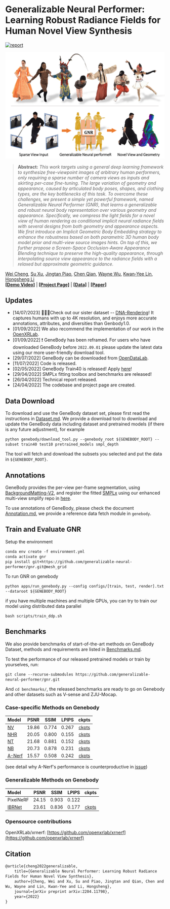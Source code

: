# Generalizable Neural Performer: Learning Robust Radiance Fields for Human Novel View Synthesis
[![report](https://img.shields.io/badge/arxiv-report-red)](http://arxiv.org/abs/2204.11798) 
<!-- [![Open In Colab](https://colab.research.google.com/assets/colab-badge.svg)]() -->

![Teaser image](./docs/teaser.png)

> **Abstract:** *This work targets using a general deep learning framework to synthesize free-viewpoint images of arbitrary human performers, only requiring a sparse number of camera views as inputs and skirting per-case fine-tuning. The large variation of geometry and appearance, caused by articulated body poses, shapes, and clothing types, are the key bottlenecks of this task. To overcome these challenges, we present a simple yet powerful framework, named Generalizable Neural Performer (GNR), that learns a generalizable and robust neural body representation over various geometry and appearance. Specifically, we compress the light fields for a novel view of human rendering as conditional implicit neural radiance fields with several designs from both geometry and appearance aspects. We first introduce an Implicit Geometric Body Embedding strategy to enhance the robustness based on both parametric 3D human body model prior and multi-view source images hints. On top of this, we further propose a Screen-Space Occlusion-Aware Appearance Blending technique to preserve the high-quality appearance, through interpolating source view appearance to the radiance fields with a relaxed but approximate geometric guidance.* <br>

[Wei Cheng](mailto:wchengad@connect.ust.hk), [Su Xu](mailto:xusu@sensetime.com), [Jingtan Piao](mailto:piaojingtan@sensetime.com), [Chen Qian](https://scholar.google.com/citations?user=AerkT0YAAAAJ&hl=zh-CN), [Wayne Wu](https://wywu.github.io/), [Kwan-Yee Lin](https://kwanyeelin.github.io/), [Hongsheng Li](https://www.ee.cuhk.edu.hk/~hsli/)<br>
**[[Demo Video]](https://www.youtube.com/watch?v=2COR4u1ZIuk)** | **[[Project Page]](https://generalizable-neural-performer.github.io/)** | **[[Data]](https://generalizable-neural-performer.github.io/genebody.html)** | **[[Paper]](https://arxiv.org/pdf/2204.11798.pdf)**

## Updates
- [14/07/2023] :star2::star2::star2:Check out our sister dataset -- [DNA-Rendering](https://dna-rendering.github.io/)! It captures humans with up to 4K resolution, and enjoys more accurate annotations, attributes, and diversities than Genbody1.0.
- [01/09/2022] We also recommend the implementation of our work in the [OpenXRLab](https://github.com/openxrlab/xrnerf). 
- [01/09/2022] :exclamation: GeneBody has been reframed. For users who have downloaded GeneBody before `2022.09.01` please update the latest data using our more user-friendly download tool.
- [29/07/2022] GeneBody can be downloaded from [OpenDataLab](https://opendatalab.com/GeneBody).
- [11/07/2022] Code is released.
- [02/05/2022] GeneBody Train40 is released! Apply [here](./docs/Dataset.md#train40)! 
- [29/04/2022] SMPLx fitting toolbox and benchmarks are released!
- [26/04/2022] Technical report released.
- [24/04/2022] The codebase and project page are created.

## Data Download
To download and use the GeneBody dataset set, please first read the instructions in [Dataset.md](./docs/Dataset.md). We provide a download tool to download and update the GeneBody data including dataset and pretrained models (if there is any future adjustment), for example
```
python genebody/download_tool.py --genebody_root ${GENEBODY_ROOT} --subset train40 test10 pretrained_models smpl_depth
```
The tool will fetch and download the subsets you selected and put the data in `${GENEBODY_ROOT}`.

## Annotations
GeneBody provides the per-view per-frame segmentation, using [BackgroundMatting-V2](https://github.com/PeterL1n/BackgroundMattingV2), and register the fitted [SMPLx](https://github.com/PeterL1n/BackgroundMattingV2) using our enhanced multi-view smplify repo in [here](https://github.com/generalizable-neural-performer/bodyfitting).

To use annotations of GeneBody, please check the document [Annotation.md](./docs/Annotation.md), we provide a reference data fetch module in `genebody`.

## Train and Evaluate GNR

Setup the environment 
```
conda env create -f environment.yml
conda activate gnr
pip install git+https://github.com/generalizable-neural-performer/gnr.git@mesh_grid
```

To run GNR on genebody
```
python apps/run_genebody.py --config configs/[train, test, render].txt --dataroot ${GENEBODY_ROOT}
```
if you have multiple machines and multiple GPUs, you can try to train our model using distributed data parallel
```
bash scripts/train_ddp.sh
```


## Benchmarks
We also provide benchmarks of start-of-the-art methods on GeneBody Dataset, methods and requirements are listed in [Benchmarks.md](https://github.com/generalizable-neural-performer/genebody-benchmarks).

To test the performance of our released pretrained models or train by yourselves, run:
```
git clone --recurse-submodules https://github.com/generalizable-neural-performer/gnr.git
```
And `cd benchmarks/`, the released benchmarks are ready to go on Genebody and other datasets such as V-sense and ZJU-Mocap.

### Case-specific Methods on Genebody
| Model  | PSNR | SSIM |LPIPS| ckpts|
| :--- | :---------------:|:---------------:| :---------------:| :---------------:  |
| [NV](https://github.com/generalizable-neural-performer/genebody-benchmarks/tree/nv)| 19.86 |0.774 |  0.267 | [ckpts](https://hkustconnect-my.sharepoint.com/:f:/g/personal/wchengad_connect_ust_hk/EniK9r9UdbtGvYvtJITBGkIBlmxSHqaoEIiIgpYBGddCHQ?e=RbS0sG)|
| [NHR](https://github.com/generalizable-neural-performer/genebody-benchmarks/tree/nhr)| 20.05  |0.800 |  0.155 | [ckpts](https://hkustconnect-my.sharepoint.com/:f:/g/personal/wchengad_connect_ust_hk/EqQDNVch2j5DmyIDnHX0VgkBDdCksmT4Kfq2oPOMn6gfMg?e=dy6yUA)|
| [NT](https://github.com/generalizable-neural-performer/genebody-benchmarks/tree/nt)| 21.68  |0.881 |   0.152 | [ckpts](https://hkustconnect-my.sharepoint.com/:f:/g/personal/wchengad_connect_ust_hk/Etg3LW44m61OjZOgDp-f4TcB_rgm_32ve529z5EZgCmoGw?e=zGUadc)|
| [NB](https://github.com/generalizable-neural-performer/genebody-benchmarks/tree/nb)| 20.73  |0.878 |  0.231 | [ckpts](https://hkustconnect-my.sharepoint.com/personal/wchengad_connect_ust_hk/_layouts/15/onedrive.aspx?ga=1&id=%2Fpersonal%2Fwchengad%5Fconnect%5Fust%5Fhk%2FDocuments%2Fgenebody%2Dbenchmark%2Dpretrained%2Fnb%2Fgenebody)|
| [A-Nerf](https://github.com/generalizable-neural-performer/genebody-benchmarks/tree/A-Nerf)| 15.57 |0.508 |  0.242 | [ckpts](https://hkustconnect-my.sharepoint.com/:f:/g/personal/wchengad_connect_ust_hk/En56nksujH1Fn1qWiUJ-gpIBfzdHqHf66F-RvfzwTe2TBQ?e=Zz0EgX)|

(see detail why A-Nerf's performance is counterproductive in [issue](https://github.com/LemonATsu/A-NeRF/issues/8))
### Generalizable Methods on Genebody
| Model  | PSNR | SSIM |LPIPS| ckpts|
| :--- | :---------------:|:---------------:| :---------------:| :---------------:  |
| PixelNeRF | 24.15   |0.903 | 0.122 | |
| [IBRNet](https://github.com/generalizable-neural-performer/genebody-benchmarks/tree/ibrnet)| 23.61    |0.836 |  0.177 | [ckpts](https://hkustconnect-my.sharepoint.com/personal/wchengad_connect_ust_hk/_layouts/15/onedrive.aspx?ga=1&id=%2Fpersonal%2Fwchengad%5Fconnect%5Fust%5Fhk%2FDocuments%2Fgenebody%2Dbenchmark%2Dpretrained%2Fibrnet)|

### Opensource contributions
OpenXRLab/xrnerf: [https://github.com/openxrlab/xrnerf](https://github.com/openxrlab/xrnerf)


## Citation

```
@article{cheng2022generalizable,
    title={Generalizable Neural Performer: Learning Robust Radiance Fields for Human Novel View Synthesis},
    author={Cheng, Wei and Xu, Su and Piao, Jingtan and Qian, Chen and Wu, Wayne and Lin, Kwan-Yee and Li, Hongsheng},
    journal={arXiv preprint arXiv:2204.11798},
    year={2022}
}
```
